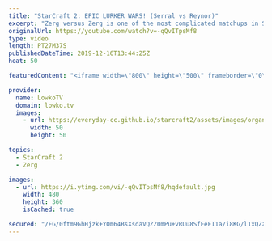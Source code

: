 ```yaml
---
title: "StarCraft 2: EPIC LURKER WARS! (Serral vs Reynor)"
excerpt: "Zerg versus Zerg is one of the most complicated matchups in StarCraft 2. If you miscontrol and mismicro in the first ten minutes of the game, it's pretty much game over right away. In this top-level match of Zerg versus Zerg between Serral and Reynor (in my opinion the best ZvZ players in the world)"
originalUrl: https://youtube.com/watch?v=-qQvITpsMf8
type: video
length: PT27M37S
publishedDateTime: 2019-12-16T13:44:25Z
heat: 50

featuredContent: "<iframe width=\"800\" height=\"500\" frameborder=\"0\" src=\"https://www.youtube.com/embed/-qQvITpsMf8\" allow=\"accelerometer; autoplay; encrypted-media; gyroscope; picture-in-picture\" allowfullscreen></iframe>"

provider:
  name: LowkoTV
  domain: lowko.tv
  images:
    - url: https://everyday-cc.github.io/starcraft2/assets/images/organizations/lowko.tv-50x50.jpg
      width: 50
      height: 50

topics:
  - StarCraft 2
  - Zerg

images:
  - url: https://i.ytimg.com/vi/-qQvITpsMf8/hqdefault.jpg
    width: 480
    height: 360
    isCached: true

secured: "/FG/0ftm9GhHjzk+YOm64BsXsdaVQZZ0mPu+vRUu8SfFeFI1a/i8KG/l1xQZXE5HKOORbYLn2t8Cuu/MkVU8zzLqqglka8mG+bQWyrB5KKfTl2DdVvM3DKaeRDeVyRWyBww/+SehdaclByIPQ3u0GBO0WlO861MyQ84nvJexuewuRDUSu1itX210RTUmlspnyycIpVwHeO0ZY33hcENbIlUti573DbcbwooO9RNUloD1dDX595I2KsnL97wBU2nJRxYJ8cILZBR+67lQbcaGXgAVpnwaeMmYaGMapKSqeE1rfzAZjT0oflEdeQljj6I3b9UJ4IzsQWjZoTE6Kt/eaucr2tU77NiKXAkoevrMnLOgV3deo2Fxjggqx3pp1ETobJmtLytZ7GVCf7QqAhUAS+bZ8vLcEGE/poHQSZIx93rMs1rXUn3twAu5ZVVcS9k+;M/8Bsch9974M9ec3ra01tw=="
---
```


